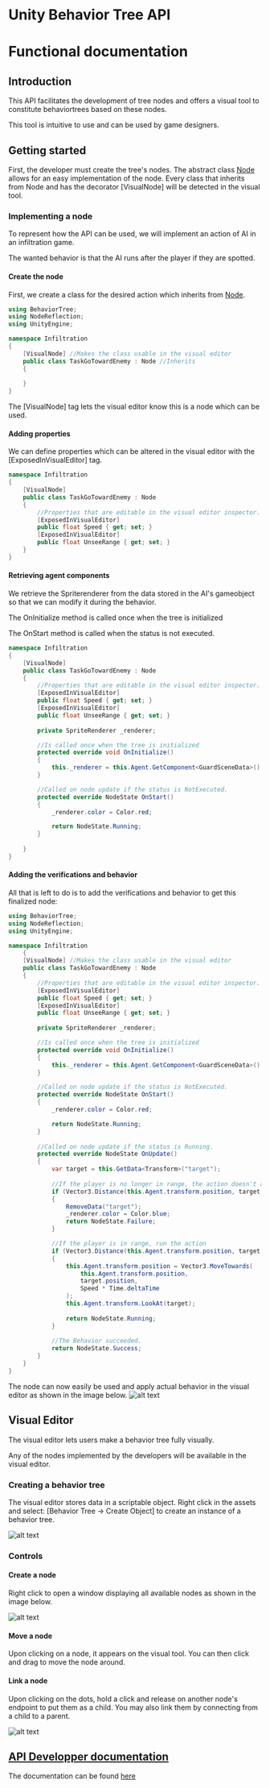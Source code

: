 # Unity Behavior Tree API

# Functional documentation

## Introduction

This API facilitates the development of tree nodes and offers a visual tool to constitute behaviortrees based on these nodes.

This tool is intuitive to use and can be used by game designers.

## Getting started

First, the developer must create the tree's nodes. 
The abstract class [Node](api/BehaviorTree.Node.html) allows for an easy implementation of the node. 
Every class that inherits from Node and has the decorator [VisualNode] will be detected in the visual tool.

### Implementing a node

To represent how the API can be used, we will implement an action of AI in an infiltration game. 


The wanted behavior is that the AI runs after the player if they are spotted.


#### Create the node

First, we create a class for the desired action which inherits from [Node](api/BehaviorTree.Node.html).

```c#
using BehaviorTree;
using NodeReflection;
using UnityEngine;

namespace Infiltration
{
    [VisualNode] //Makes the class usable in the visual editor
    public class TaskGoTowardEnemy : Node //Inherits 
    {
    
    }
}
```

The [VisualNode] tag lets the visual editor know this is a node which can be used.

#### Adding properties

We can define properties which can be altered in the visual editor with the [ExposedInVisualEditor] tag.
```c#
namespace Infiltration
{
    [VisualNode] 
    public class TaskGoTowardEnemy : Node
    {
        //Properties that are editable in the visual editor inspector.
        [ExposedInVisualEditor]
        public float Speed { get; set; }
        [ExposedInVisualEditor]
        public float UnseeRange { get; set; }
    }
}
```



#### Retrieving agent components

We retrieve the Spriterenderer from the data stored in the AI's gameobject so that we can modify it during the behavior.

The OnInitialize method is called once when the tree is initialized

The OnStart method is called when the status is not executed.

```c#
namespace Infiltration
{
    [VisualNode] 
    public class TaskGoTowardEnemy : Node
    {
        //Properties that are editable in the visual editor inspector.
        [ExposedInVisualEditor]
        public float Speed { get; set; }
        [ExposedInVisualEditor]
        public float UnseeRange { get; set; }
        
        private SpriteRenderer _renderer;

        //Is called once when the tree is initialized
        protected override void OnInitialize()
        {
            this._renderer = this.Agent.GetComponent<GuardSceneData>().FieldOfView;
        }

        //Called on node update if the status is NotExecuted.
        protected override NodeState OnStart()
        {
            _renderer.color = Color.red;

            return NodeState.Running;
        }
        
    }
}
```

#### Adding the verifications and behavior

All that is left to do is to add the verifications and behavior to get this finalized node:
```c#
using BehaviorTree;
using NodeReflection;
using UnityEngine;

namespace Infiltration
    {
    [VisualNode] //Makes the class usable in the visual editor
    public class TaskGoTowardEnemy : Node
    {
        //Properties that are editable in the visual editor inspector.
        [ExposedInVisualEditor]
        public float Speed { get; set; }
        [ExposedInVisualEditor]
        public float UnseeRange { get; set; }
        
        private SpriteRenderer _renderer;

        //Is called once when the tree is initialized
        protected override void OnInitialize()
        {
            this._renderer = this.Agent.GetComponent<GuardSceneData>().FieldOfView;
        }

        //Called on node update if the status is NotExecuted.
        protected override NodeState OnStart()
        {
            _renderer.color = Color.red;

            return NodeState.Running;
        }
        
        //Called on node update if the status is Running.
        protected override NodeState OnUpdate()
        {
            var target = this.GetData<Transform>("target");
            
            //If the player is no longer in range, the action doesn't apply   
            if (Vector3.Distance(this.Agent.transform.position, target.position) > UnseeRange || GameManager.StateSet)
            {
                RemoveData("target");
                _renderer.color = Color.blue;
                return NodeState.Failure;
            }

            //If the player is in range, run the action
            if (Vector3.Distance(this.Agent.transform.position, target.position) > .1f)
            {
                this.Agent.transform.position = Vector3.MoveTowards(
                    this.Agent.transform.position,
                    target.position,
                    Speed * Time.deltaTime
                );
                this.Agent.transform.LookAt(target);
                
                return NodeState.Running;
            }
            
            //The Behavior succeeded.
            return NodeState.Success;
        }
    }
}
```

The node can now easily be used and apply actual behavior in the visual editor as shown in the image below.
![alt text](visualeditor.png "Title")
## Visual Editor

The visual editor lets users make a behavior tree fully visually.

Any of the nodes implemented by the developers will be available in the visual editor.


### Creating a behavior tree

The visual editor stores data in a scriptable object. Right click in the assets and select: [Behavior Tree -> Create Object] to create an instance of a behavior tree.

![alt text](scriptableobject.png "Title")
### Controls

#### Create a node

Right click to open a window displaying all available nodes as shown in the image below.

![alt text](rightclick.png "Title")
#### Move a node

Upon clicking on a node, it appears on the visual tool. You can then click and drag to move the node around.

#### Link a node

Upon clicking on the dots, hold a click and release on another node's endpoint to put them as a child.
You may also link them by connecting from a child to a parent.

![alt text](linknode.png "Title")

## [API Developper documentation](api/toc.html)

The documentation can be found [here](api/toc.html)